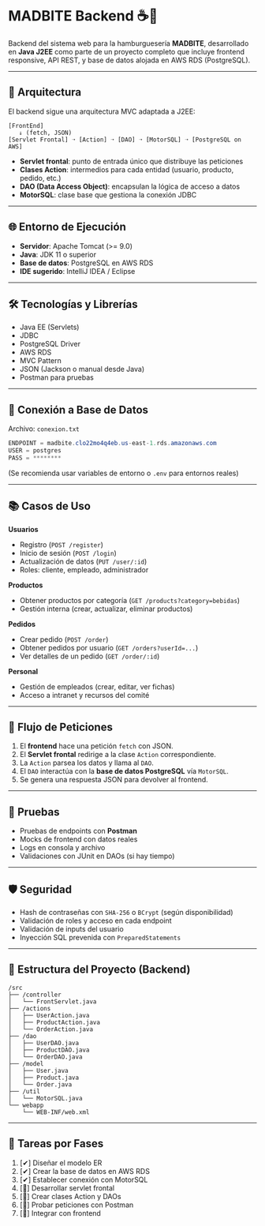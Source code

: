 # MADBITE Backend ☕🍔

Backend del sistema web para la hamburguesería **MADBITE**, desarrollado en **Java J2EE** como parte de un proyecto completo que incluye frontend responsive, API REST, y base de datos alojada en AWS RDS (PostgreSQL).

---

## 🧱 Arquitectura

El backend sigue una arquitectura MVC adaptada a J2EE:

```
[FrontEnd]
   ↓ (fetch, JSON)
[Servlet Frontal] ➝ [Action] ➝ [DAO] ➝ [MotorSQL] ➝ [PostgreSQL on AWS]
```

* **Servlet frontal**: punto de entrada único que distribuye las peticiones
* **Clases Action**: intermedios para cada entidad (usuario, producto, pedido, etc.)
* **DAO (Data Access Object)**: encapsulan la lógica de acceso a datos
* **MotorSQL**: clase base que gestiona la conexión JDBC

---

## 🌐 Entorno de Ejecución

* **Servidor**: Apache Tomcat (>= 9.0)
* **Java**: JDK 11 o superior
* **Base de datos**: PostgreSQL en AWS RDS
* **IDE sugerido**: IntelliJ IDEA / Eclipse

---

## 🛠️ Tecnologías y Librerías

* Java EE (Servlets)
* JDBC
* PostgreSQL Driver
* AWS RDS
* MVC Pattern
* JSON (Jackson o manual desde Java)
* Postman para pruebas

---

## 🔌 Conexión a Base de Datos

Archivo: `conexion.txt`

```java
ENDPOINT = madbite.clo22mo4q4eb.us-east-1.rds.amazonaws.com
USER = postgres
PASS = ********
```

(Se recomienda usar variables de entorno o `.env` para entornos reales)

---

## 📚 Casos de Uso

**Usuarios**

* Registro (`POST /register`)
* Inicio de sesión (`POST /login`)
* Actualización de datos (`PUT /user/:id`)
* Roles: cliente, empleado, administrador

**Productos**

* Obtener productos por categoría (`GET /products?category=bebidas`)
* Gestión interna (crear, actualizar, eliminar productos)

**Pedidos**

* Crear pedido (`POST /order`)
* Obtener pedidos por usuario (`GET /orders?userId=...`)
* Ver detalles de un pedido (`GET /order/:id`)

**Personal**

* Gestión de empleados (crear, editar, ver fichas)
* Acceso a intranet y recursos del comité

---

## 🔁 Flujo de Peticiones

1. El **frontend** hace una petición `fetch` con JSON.
2. El **Servlet frontal** redirige a la clase `Action` correspondiente.
3. La `Action` parsea los datos y llama al `DAO`.
4. El `DAO` interactúa con la **base de datos PostgreSQL** vía `MotorSQL`.
5. Se genera una respuesta JSON para devolver al frontend.

---

## 🧪 Pruebas

* Pruebas de endpoints con **Postman**
* Mocks de frontend con datos reales
* Logs en consola y archivo
* Validaciones con JUnit en DAOs (si hay tiempo)

---

## 🛡️ Seguridad

* Hash de contraseñas con `SHA-256` o `BCrypt` (según disponibilidad)
* Validación de roles y acceso en cada endpoint
* Validación de inputs del usuario
* Inyección SQL prevenida con `PreparedStatements`

---

## 🚧 Estructura del Proyecto (Backend)

```
/src
├── /controller
│   └── FrontServlet.java
├── /actions
│   ├── UserAction.java
│   ├── ProductAction.java
│   └── OrderAction.java
├── /dao
│   ├── UserDAO.java
│   ├── ProductDAO.java
│   └── OrderDAO.java
├── /model
│   ├── User.java
│   ├── Product.java
│   └── Order.java
├── /util
│   └── MotorSQL.java
└── webapp
    └── WEB-INF/web.xml
```

---

## 📌 Tareas por Fases

1. \[✔] Diseñar el modelo ER
2. \[✔] Crear la base de datos en AWS RDS
3. \[✔] Establecer conexión con MotorSQL
4. \[🔧] Desarrollar servlet frontal
5. \[🔧] Crear clases Action y DAOs
6. \[🧪] Probar peticiones con Postman
7. \[🧩] Integrar con frontend
